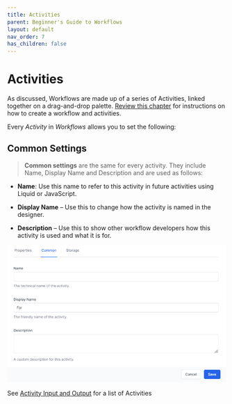 ```yaml
---
title: Activities
parent: Beginner's Guide to Workflows
layout: default
nav_order: 7
has_children: false
---
```


# Activities

As discussed, Workflows are made up of a series of Activities, linked together on a drag-and-drop palette. [Review this chapter](../04_getting_started/README.html#getting-started--my-first-workflow) for instructions on how to create a workflow and activities.  

Every *Activity* in *Workflows* allows you to set the following:

## **Common Settings**

> **Common settings** are the same for every activity. They include Name, Display Name and Description and are used as follows:

- **Name**: Use this name to refer to this activity in future activities using Liquid or JavaScript.

- **Display Name** – Use this to change how the activity is named in the designer.

- **Description** – Use this to show other workflow developers how this activity is used and what it is for.

<img src="../images/image64.png"  />

See [Activity Input and Output](../24_reference/ActivityInputOutput.html) for a list of Activities